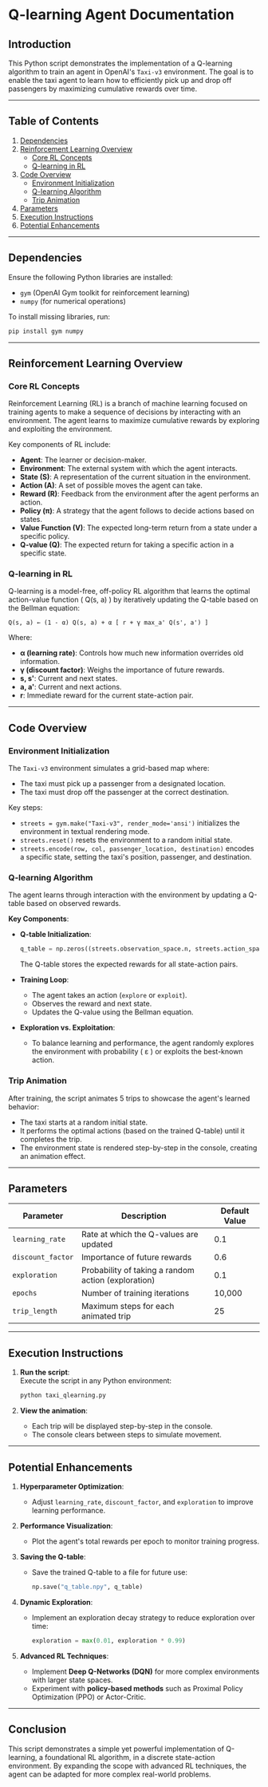 
# Q-learning Agent Documentation

## Introduction

This Python script demonstrates the implementation of a Q-learning algorithm to train an agent in OpenAI's `Taxi-v3` environment. The goal is to enable the taxi agent to learn how to efficiently pick up and drop off passengers by maximizing cumulative rewards over time.

---

## Table of Contents

1. [Dependencies](#dependencies)  
2. [Reinforcement Learning Overview](#reinforcement-learning-overview)  
   - [Core RL Concepts](#core-rl-concepts)  
   - [Q-learning in RL](#q-learning-in-rl)  
3. [Code Overview](#code-overview)  
   - [Environment Initialization](#environment-initialization)  
   - [Q-learning Algorithm](#q-learning-algorithm)  
   - [Trip Animation](#trip-animation)  
4. [Parameters](#parameters)  
5. [Execution Instructions](#execution-instructions)  
6. [Potential Enhancements](#potential-enhancements)  

---

## Dependencies

Ensure the following Python libraries are installed:

- `gym` (OpenAI Gym toolkit for reinforcement learning)  
- `numpy` (for numerical operations)  

To install missing libraries, run:

```bash
pip install gym numpy
```

---

## Reinforcement Learning Overview

### Core RL Concepts

Reinforcement Learning (RL) is a branch of machine learning focused on training agents to make a sequence of decisions by interacting with an environment. The agent learns to maximize cumulative rewards by exploring and exploiting the environment.

Key components of RL include:

- **Agent**: The learner or decision-maker.  
- **Environment**: The external system with which the agent interacts.  
- **State (S)**: A representation of the current situation in the environment.  
- **Action (A)**: A set of possible moves the agent can take.  
- **Reward (R)**: Feedback from the environment after the agent performs an action.  
- **Policy (π)**: A strategy that the agent follows to decide actions based on states.  
- **Value Function (V)**: The expected long-term return from a state under a specific policy.  
- **Q-value (Q)**: The expected return for taking a specific action in a specific state.  

### Q-learning in RL

Q-learning is a model-free, off-policy RL algorithm that learns the optimal action-value function \( Q(s, a) \) by iteratively updating the Q-table based on the Bellman equation:

```
Q(s, a) ← (1 - α) Q(s, a) + α [ r + γ max_a' Q(s', a') ]
```

Where:  

- **α (learning rate)**: Controls how much new information overrides old information.  
- **γ (discount factor)**: Weighs the importance of future rewards.  
- **s, s'**: Current and next states.  
- **a, a'**: Current and next actions.  
- **r**: Immediate reward for the current state-action pair.  

---

## Code Overview

### Environment Initialization

The `Taxi-v3` environment simulates a grid-based map where:

- The taxi must pick up a passenger from a designated location.  
- The taxi must drop off the passenger at the correct destination.  

Key steps:

- `streets = gym.make("Taxi-v3", render_mode='ansi')` initializes the environment in textual rendering mode.  
- `streets.reset()` resets the environment to a random initial state.  
- `streets.encode(row, col, passenger_location, destination)` encodes a specific state, setting the taxi's position, passenger, and destination.  

### Q-learning Algorithm

The agent learns through interaction with the environment by updating a Q-table based on observed rewards.

**Key Components**:

- **Q-table Initialization**:  
  ```python
  q_table = np.zeros((streets.observation_space.n, streets.action_space.n))
  ```  
  The Q-table stores the expected rewards for all state-action pairs.

- **Training Loop**:
  - The agent takes an action (`explore` or `exploit`).  
  - Observes the reward and next state.  
  - Updates the Q-value using the Bellman equation.  

- **Exploration vs. Exploitation**:
  - To balance learning and performance, the agent randomly explores the environment with probability \( ε \) or exploits the best-known action.

### Trip Animation

After training, the script animates 5 trips to showcase the agent's learned behavior:

- The taxi starts at a random initial state.  
- It performs the optimal actions (based on the trained Q-table) until it completes the trip.  
- The environment state is rendered step-by-step in the console, creating an animation effect.

---

## Parameters

| Parameter          | Description                                             | Default Value |
|--------------------|---------------------------------------------------------|---------------|
| `learning_rate`    | Rate at which the Q-values are updated                  | 0.1           |
| `discount_factor`  | Importance of future rewards                            | 0.6           |
| `exploration`      | Probability of taking a random action (exploration)     | 0.1           |
| `epochs`           | Number of training iterations                           | 10,000        |
| `trip_length`      | Maximum steps for each animated trip                    | 25            |

---

## Execution Instructions

1. **Run the script**:  
   Execute the script in any Python environment:

   ```bash
   python taxi_qlearning.py
   ```

2. **View the animation**:  

   - Each trip will be displayed step-by-step in the console.  
   - The console clears between steps to simulate movement.  

---

## Potential Enhancements

1. **Hyperparameter Optimization**:
   - Adjust `learning_rate`, `discount_factor`, and `exploration` to improve learning performance.

2. **Performance Visualization**:
   - Plot the agent's total rewards per epoch to monitor training progress.

3. **Saving the Q-table**:
   - Save the trained Q-table to a file for future use:

     ```python
     np.save("q_table.npy", q_table)
     ```

4. **Dynamic Exploration**:
   - Implement an exploration decay strategy to reduce exploration over time:

     ```python
     exploration = max(0.01, exploration * 0.99)
     ```

5. **Advanced RL Techniques**:
   - Implement **Deep Q-Networks (DQN)** for more complex environments with larger state spaces.  
   - Experiment with **policy-based methods** such as Proximal Policy Optimization (PPO) or Actor-Critic.

---

## Conclusion

This script demonstrates a simple yet powerful implementation of Q-learning, a foundational RL algorithm, in a discrete state-action environment. By expanding the scope with advanced RL techniques, the agent can be adapted for more complex real-world problems.

